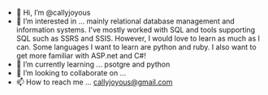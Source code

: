 - 👋 Hi, I’m @callyjoyous
- 👀 I’m interested in ... mainly relational database management and information systems. I've mostly worked with SQL and tools supporting SQL such as SSRS and SSIS. However, 
I would love to learn as much as I can. Some languages I want to learn are python and ruby. I also want to get more familiar with ASP.net and C#! 
- 🌱 I’m currently learning ... psotgre and python
- 💞️ I’m looking to collaborate on ... 
- 📫 How to reach me ... callyjoyous@gmail.com 

<!---
callyjoyous/callyjoyous is a ✨ special ✨ repository because its `README.md` (this file) appears on your GitHub profile.
You can click the Preview link to take a look at your changes.
--->

